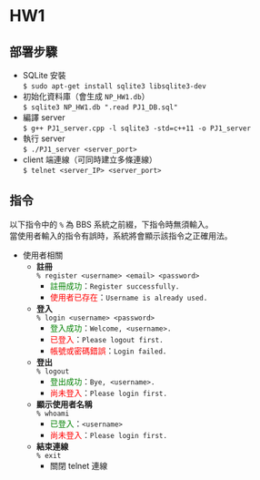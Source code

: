 # HW1
## 部署步驟
- SQLite 安裝<br>
    `$ sudo apt-get install sqlite3 libsqlite3-dev`
- 初始化資料庫（會生成 `NP_HW1.db`）<br>
    `$ sqlite3 NP_HW1.db ".read PJ1_DB.sql"`
- 編譯 server<br>
    `$ g++ PJ1_server.cpp -l sqlite3 -std=c++11 -o PJ1_server`
- 執行 server<br>
    `$ ./PJ1_server <server_port>`
- client 端連線（可同時建立多條連線）<br>
    `$ telnet <server_IP> <server_port>`

## 指令
以下指令中的 `%` 為 BBS 系統之前綴，下指令時無須輸入。<br>
當使用者輸入的指令有誤時，系統將會顯示該指令之正確用法。
- 使用者相關
    - **註冊**<br>
        `% register <username> <email> <password>`
        - <font color=green>註冊成功</font>：`Register successfully.`
        - <font color=red>使用者已存在</font>：`Username is already used.`
    - **登入**<br>
        `% login <username> <password>`
        - <font color=green>登入成功</font>：`Welcome, <username>.`
        - <font color=red>已登入</font>：`Please logout first.`
        - <font color=red>帳號或密碼錯誤</font>：`Login failed.`
    - **登出**<br>
        `% logout`
        - <font color=green>登出成功</font>：`Bye, <username>.`
        - <font color=red>尚未登入</font>：`Please login first.`
    - **顯示使用者名稱**<br>
        `% whoami`
        - <font color=green>已登入</font>：`<username>`
        - <font color=red>尚未登入</font>：`Please login first.`
    - **結束連線**<br>
        `% exit`
        - 關閉 telnet 連線
        
